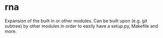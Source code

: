 # rna

Expansion of the built in or other modules. Can be built upon (e.g. git subtree) by other modules in order to easily have a setup.py, Makefile and more.